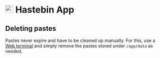 # <img src="/documentation/img/hastebin-logo.png" width="25px"> Hastebin App

## Deleting pastes

Pastes never expire and have to be cleaned up manually. For this,
use a [Web terminal](/documentation/apps#web-terminal) and simply
remove the pastes stored under `/app/data` as needed.

